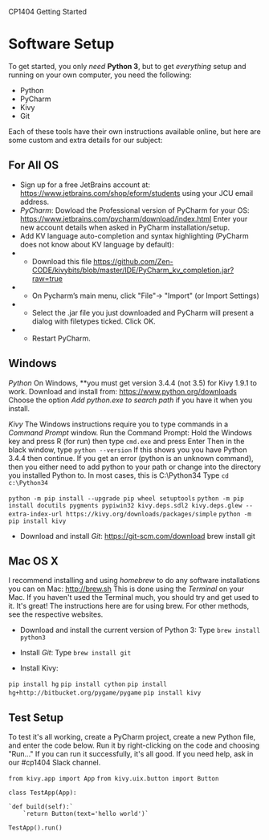 CP1404 Getting Started

Software Setup
==============

To get started, you only _need_ **Python 3**, but to get _everything_ setup and running on your own computer, you need the following:
* Python
* PyCharm
* Kivy
* Git

Each of these tools have their own instructions available online, but here are some custom and extra details for our subject:

For All OS
----------
* Sign up for a free JetBrains account at: https://www.jetbrains.com/shop/eform/students using your JCU email address.
* *PyCharm*: Dowload the Professional version of PyCharm for your OS: https://www.jetbrains.com/pycharm/download/index.html
Enter your new account details when asked in PyCharm installation/setup.
* Add KV language auto-completion and syntax highlighting (PyCharm does not know about KV language by default):
* * Download this file https://github.com/Zen-CODE/kivybits/blob/master/IDE/PyCharm_kv_completion.jar?raw=true
* * On Pycharm’s main menu, click "File"-> "Import" (or Import Settings)
* * Select the .jar file you just downloaded and PyCharm will present a dialog with filetypes ticked. Click OK.
* * Restart PyCharm.

Windows
-------
*Python*​
On Windows, **you must get version 3.4.4 (not 3.5)*​* for Kivy 1.9.1 to work. 
Download and install ​from: https://www.python.org/downloads 
Choose the option ​*Add python.exe to search path*​ if you have it when you install.

*Kivy*​
The Windows instructions require you to type commands in a *Command Prompt* window.
Run the Command Prompt: Hold the Windows key and press R (for run) then type `cmd.exe` and press Enter
Then in the black window, type `python --version`
If this shows you you have Python 3.4.4 then continue.
If you get an error (python is an unknown command), then you either need to add python to your path or change into the directory you installed Python to. In most cases, this is C:\Python34
Type `cd c:\Python34`

`python -m pip install --upgrade pip wheel setuptools`
`python -m pip install docutils pygments pypiwin32 kivy.deps.sdl2 kivy.deps.glew --extra-index-url https://kivy.org/downloads/packages/simple`
`python -m pip install kivy`

* Download and install *Git*: https://git-scm.com/download
brew install git


Mac OS X
--------
I recommend installing and using *homebrew* to do any software installations you can on Mac: http://brew.sh
This is done using the *Terminal* on your Mac. If you haven't used the Terminal much, you should try and get used to it. It's great! The instructions here are for using brew. For other methods, see the respective websites.

* Download and install the current version of Python 3: Type `brew install python3`

* Install *Git*: Type `brew install git`

* Install Kivy:

`pip install hg`
`pip install cython`
`pip install hg+http://bitbucket.org/pygame/pygame`
`pip install kivy`

Test Setup
----------
To test it's all working, create a PyCharm project, create a new Python file, and enter the code below. Run it by right-clicking on the code and choosing "Run..."
If you can run it successfully, it's all good.
If you need help, ask in our #cp1404 Slack channel.

`from kivy.app import App`
`from kivy.uix.button import Button`


`class TestApp(App):`

    `def build(self):`
        `return Button(text='hello world')`

`TestApp().run()`